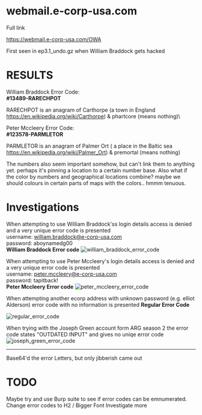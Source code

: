 webmail.e-corp-usa.com
======================

Full link

https://webmail.e-corp-usa.com/OWA

First seen in ep3.1_undo.gz when William Braddock gets hacked

RESULTS
=======

William Braddock Error Code:\
**#13489-RARECHPOT** 

RARECHPOT is an anagram of Carthorpe (a town in England https://en.wikipedia.org/wiki/Carthorpe) & phartcore (means nothing)\

Peter Mccleery Error Code:\
**#123578-PARMLETOR**

PARMLETOR is an anagram of Palmer Ort ( a place in the Baltic sea https://en.wikipedia.org/wiki/Palmer_Ort) & premortal (means nothing) 

The numbers also seem important somehow, but can't link them to anything yet. 
perhaps it's pinning a location to a certain number base. Also what if the color by numbers and geographical locations combine? maybe we should colours in certain parts of maps with the colors.. hmmm tenuous. 

Investigations
==============
When attempting to use William Braddock'ss login details access is denied and a very unique error code is presented\
username: william.braddock@e-corp-usa.com\
password: aboynamedg00\
**William Braddock Error code**
![william_braddock_error_code](https://github.com/z3r07h/Mr-R0B0T-s03-ARG/blob/master/Sites/webmail.e-corp-usa.com/screenshots/william_braddock_login_error.jpg)


When attempting to use Peter Mccleery's login details access is denied and a very unique error code is presented\
username: peter.mccleery@e-corp-usa.com\
password: tapitback!\
**Peter Mccleery Error code**
![peter_mccleery_error_code](https://github.com/z3r07h/Mr-R0B0T-s03-ARG/blob/master/Sites/webmail.e-corp-usa.com/screenshots/peter_mccleery_login_error.jpg)


When attempting another ecorp address with unknown password (e.g. elliot Alderson) error code with no information is presented
**Regular Error Code**

![regular_error_code](https://github.com/z3r07h/Mr-R0B0T-s03-ARG/blob/master/Sites/webmail.e-corp-usa.com/screenshots/regular_error_code.jpg)



When trying with the Joseph Green account form ARG season 2 the error code states "OUTDATED INPUT" and gives no uniqe error code\
![joseph_green_error_code](https://github.com/z3r07h/Mr-R0B0T-s03-ARG/blob/master/Sites/webmail.e-corp-usa.com/screenshots/joseph_green_error_code.jpg)



-----
Base64'd the error Letters, but only jibberish came out 

TODO
====

Maybe try and use Burp suite to see if error codes can be emnumerated. 
Change error codes to H2 / Bigger Font
Investigate more


